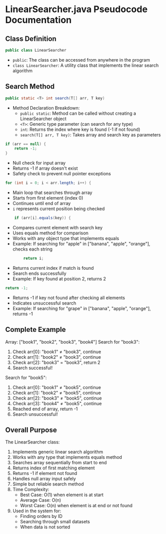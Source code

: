 # LinearSearcher.java Pseudocode Documentation

## Class Definition
```java
public class LinearSearcher
```
- `public`: The class can be accessed from anywhere in the program
- `class LinearSearcher`: A utility class that implements the linear search algorithm

## Search Method
```java
public static <T> int search(T[] arr, T key)
```
- Method Declaration Breakdown:
  - `public static`: Method can be called without creating a LinearSearcher object
  - `<T>`: Generic type parameter (can search for any type)
  - `int`: Returns the index where key is found (-1 if not found)
  - `search(T[] arr, T key)`: Takes array and search key as parameters

```java
if (arr == null) {
    return -1;
}
```
- Null check for input array
- Returns -1 if array doesn't exist
- Safety check to prevent null pointer exceptions

```java
for (int i = 0; i < arr.length; i++) {
```
- Main loop that searches through array
- Starts from first element (index 0)
- Continues until end of array
- `i` represents current position being checked

```java
    if (arr[i].equals(key)) {
```
- Compares current element with search key
- Uses equals method for comparison
- Works with any object type that implements equals
- Example: If searching for "apple" in ["banana", "apple", "orange"], checks each string

```java
        return i;
```
- Returns current index if match is found
- Search ends successfully
- Example: If key found at position 2, returns 2

```java
return -1;
```
- Returns -1 if key not found after checking all elements
- Indicates unsuccessful search
- Example: If searching for "grape" in ["banana", "apple", "orange"], returns -1

## Complete Example
Array: ["book1", "book2", "book3", "book4"]
Search for "book3":

1. Check arr[0]: "book1" ≠ "book3", continue
2. Check arr[1]: "book2" ≠ "book3", continue
3. Check arr[2]: "book3" = "book3", return 2
4. Search successful!

Search for "book5":
1. Check arr[0]: "book1" ≠ "book5", continue
2. Check arr[1]: "book2" ≠ "book5", continue
3. Check arr[2]: "book3" ≠ "book5", continue
4. Check arr[3]: "book4" ≠ "book5", continue
5. Reached end of array, return -1
6. Search unsuccessful!

## Overall Purpose
The LinearSearcher class:
1. Implements generic linear search algorithm
2. Works with any type that implements equals method
3. Searches array sequentially from start to end
4. Returns index of first matching element
5. Returns -1 if element not found
6. Handles null array input safely
7. Simple but reliable search method
8. Time Complexity:
   - Best Case: O(1) when element is at start
   - Average Case: O(n)
   - Worst Case: O(n) when element is at end or not found
9. Used in the system for:
   - Finding orders by ID
   - Searching through small datasets
   - When data is not sorted 